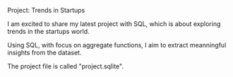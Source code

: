Project: Trends in Startups 

I am excited to share my latest project with SQL, which is about 
exploring trends in the startups world. 

Using SQL, with focus on aggregate functions, I aim to extract meanningful 
insights from the dataset. 

The project file is called "project.sqlite". 
